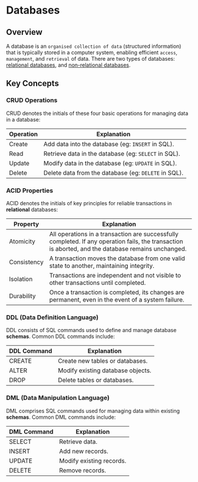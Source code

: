 # Databases

## Overview
A database is an `organised collection of data` (structured information) that is typically stored in a computer system, enabling efficient `access`, `management`, and `retrieval` of data.
There are two types of databases: [relational databases](https://github.com/shumarb/learning/tree/main/databases/relational-databases), and [non-relational databases](https://github.com/shumarb/learning/tree/main/databases/non-relational-databases).

## Key Concepts
### CRUD Operations
CRUD denotes the initials of these four basic operations for managing data in a database:

| Operation | Explanation                                          |
|-----------|------------------------------------------------------|
| Create    | Add data into the database (eg: `INSERT` in SQL).    |
| Read      | Retrieve data in the database (eg: `SELECT` in SQL). |
| Update    | Modify data in the database (eg: `UPDATE` in SQL).   |
| Delete    | Delete data from the database (eg: `DELETE` in SQL). |

### ACID Properties
ACID denotes the initials of key principles for reliable transactions in **relational** databases:

| Property    | Explanation                                                                                                                                         |
|-------------|-----------------------------------------------------------------------------------------------------------------------------------------------------|
| Atomicity   | All operations in a transaction are successfully completed. If any operation fails, the transaction is aborted, and the database remains unchanged. |
| Consistency | A transaction moves the database from one valid state to another, maintaining integrity.                                                            |
| Isolation   | Transactions are independent and not visible to other transactions until completed.                                                                 |
| Durability  | Once a transaction is completed, its changes are permanent, even in the event of a system failure.                                                  |

### DDL (Data Definition Language)
DDL consists of SQL commands used to define and manage database **schemas**. Common DDL commands include:

| DDL Command | Explanation                       |
|-------------|-----------------------------------|
| CREATE      | Create new tables or databases.   |
| ALTER       | Modify existing database objects. |
| DROP        | Delete tables or databases.       |

### DML (Data Manipulation Language)
DML comprises SQL commands used for managing data within existing **schemas**. Common DML commands include:

| DML Command | Explanation              |
|-------------|--------------------------|
| SELECT      | Retrieve data.           |
| INSERT      | Add new records.         |
| UPDATE      | Modify existing records. |
| DELETE      | Remove records.          |
